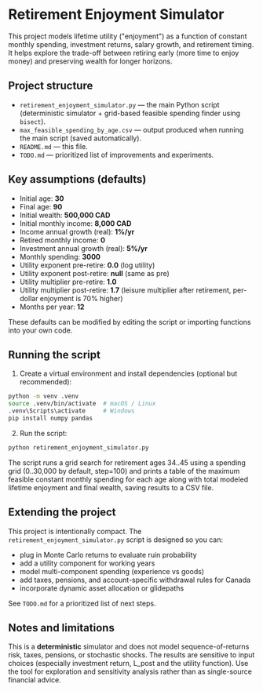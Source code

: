 # Retirement Enjoyment Simulator

This project models lifetime utility ("enjoyment") as a function of constant monthly spending, investment returns, salary growth, and retirement timing. It helps explore the trade-off between retiring early (more time to enjoy money) and preserving wealth for longer horizons.

## Project structure
- `retirement_enjoyment_simulator.py` — the main Python script (deterministic simulator + grid-based feasible spending finder using `bisect`).
- `max_feasible_spending_by_age.csv` — output produced when running the main script (saved automatically).
- `README.md` — this file.
- `TODO.md` — prioritized list of improvements and experiments.

## Key assumptions (defaults)
- Initial age: **30**
- Final age: **90**
- Initial wealth: **500,000 CAD**
- Initial monthly income: **8,000 CAD**
- Income annual growth (real): **1%/yr**
- Retired monthly income: **0**
- Investment annual growth (real): **5%/yr**
- Monthly spending: **3000**
- Utility exponent pre-retire: **0.0** (log utility)
- Utility exponent post-retire: **null** (same as pre)
- Utility multiplier pre-retire: **1.0**
- Utility multiplier post-retire: **1.7** (leisure multiplier after retirement, per-dollar enjoyment is 70% higher)
- Months per year: **12**

These defaults can be modified by editing the script or importing functions into your own code.

## Running the script
1. Create a virtual environment and install dependencies (optional but recommended):

```bash
python -m venv .venv
source .venv/bin/activate  # macOS / Linux
.venv\Scripts\activate     # Windows
pip install numpy pandas
```

2. Run the script:

```bash
python retirement_enjoyment_simulator.py
```

The script runs a grid search for retirement ages 34..45 using a spending grid (0..30,000 by default, step=100) and prints a table of the maximum feasible constant monthly spending for each age along with total modeled lifetime enjoyment and final wealth, saving results to a CSV file.

## Extending the project
This project is intentionally compact. The `retirement_enjoyment_simulator.py` script is designed so you can:

- plug in Monte Carlo returns to evaluate ruin probability
- add a utility component for working years
- model multi-component spending (experience vs goods)
- add taxes, pensions, and account-specific withdrawal rules for Canada
- incorporate dynamic asset allocation or glidepaths

See `TODO.md` for a prioritized list of next steps.

## Notes and limitations
This is a **deterministic** simulator and does not model sequence-of-returns risk, taxes, pensions, or stochastic shocks. The results are sensitive to input choices (especially investment return, L_post and the utility function). Use the tool for exploration and sensitivity analysis rather than as single-source financial advice.
